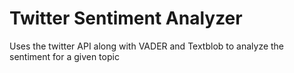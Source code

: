# Twitter Sentiment Analyzer
 Uses the twitter API along with VADER and Textblob to analyze the sentiment for a given topic
